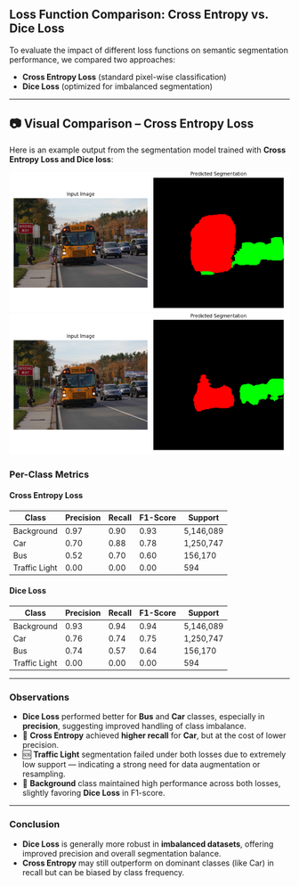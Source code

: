 ## Loss Function Comparison: Cross Entropy vs. Dice Loss

To evaluate the impact of different loss functions on semantic segmentation performance, we compared two approaches:

- **Cross Entropy Loss** (standard pixel-wise classification)
- **Dice Loss** (optimized for imbalanced segmentation)

---

## 📷 Visual Comparison – Cross Entropy Loss

Here is an example output from the segmentation model trained with **Cross Entropy Loss and Dice loss**:

![Cross Entropy Loss Result](images/cross_entropy_loss.png)
![Dice Loss Result](images/dice_loss.png)
### Per-Class Metrics

#### **Cross Entropy Loss**

| **Class**        | **Precision** | **Recall** | **F1-Score** | **Support** |
|------------------|---------------|------------|--------------|-------------|
| Background        | 0.97          | 0.90       | 0.93         | 5,146,089   |
| Car               | 0.70          | 0.88       | 0.78         | 1,250,747   |
| Bus               | 0.52          | 0.70       | 0.60         | 156,170     |
| Traffic Light     | 0.00          | 0.00       | 0.00         | 594         |

#### **Dice Loss**

| **Class**        | **Precision** | **Recall** | **F1-Score** | **Support** |
|------------------|---------------|------------|--------------|-------------|
| Background        | 0.93          | 0.94       | 0.94         | 5,146,089   |
| Car               | 0.76          | 0.74       | 0.75         | 1,250,747   |
| Bus               | 0.74          | 0.57       | 0.64         | 156,170     |
| Traffic Light     | 0.00          | 0.00       | 0.00         | 594         |

---

### Observations

- **Dice Loss** performed better for **Bus** and **Car** classes, especially in **precision**, suggesting improved handling of class imbalance.
- 🎯 **Cross Entropy** achieved **higher recall** for **Car**, but at the cost of lower precision.
- 🆘 **Traffic Light** segmentation failed under both losses due to extremely low support — indicating a strong need for data augmentation or resampling.
- 🧱 **Background** class maintained high performance across both losses, slightly favoring **Dice Loss** in F1-score.

---

### Conclusion

- **Dice Loss** is generally more robust in **imbalanced datasets**, offering improved precision and overall segmentation balance.
- **Cross Entropy** may still outperform on dominant classes (like Car) in recall but can be biased by class frequency.
